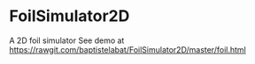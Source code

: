 # FoilSimulator2D
A 2D foil simulator
See demo at https://rawgit.com/baptistelabat/FoilSimulator2D/master/foil.html
